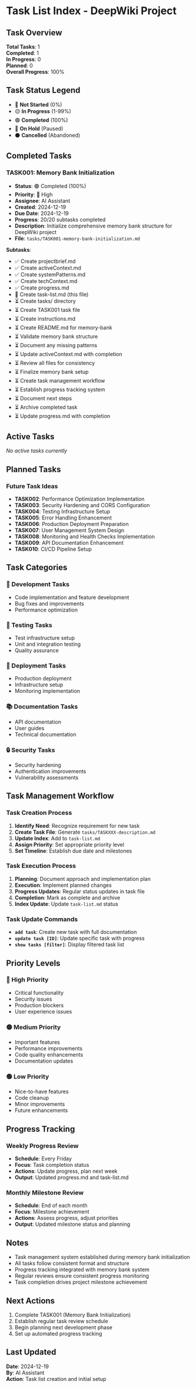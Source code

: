 # Task List Index - DeepWiki Project

## Task Overview
**Total Tasks**: 1  
**Completed**: 1  
**In Progress**: 0  
**Planned**: 0  
**Overall Progress**: 100%

## Task Status Legend
- 🔴 **Not Started** (0%)
- 🟡 **In Progress** (1-99%)
- 🟢 **Completed** (100%)
- 🔵 **On Hold** (Paused)
- ⚫ **Cancelled** (Abandoned)

## Completed Tasks

### TASK001: Memory Bank Initialization
- **Status**: 🟢 Completed (100%)
- **Priority**: 🔴 High
- **Assignee**: AI Assistant
- **Created**: 2024-12-19
- **Due Date**: 2024-12-19
- **Progress**: 20/20 subtasks completed
- **Description**: Initialize comprehensive memory bank structure for DeepWiki project
- **File**: `tasks/TASK001-memory-bank-initialization.md`

**Subtasks**:
- ✅ Create projectbrief.md
- ✅ Create activeContext.md  
- ✅ Create systemPatterns.md
- ✅ Create techContext.md
- ✅ Create progress.md
- 🔄 Create task-list.md (this file)
- ⏳ Create tasks/ directory
- ⏳ Create TASK001 task file
- ⏳ Create instructions.md
- ⏳ Create README.md for memory-bank
- ⏳ Validate memory bank structure
- ⏳ Document any missing patterns
- ⏳ Update activeContext.md with completion
- ⏳ Review all files for consistency
- ⏳ Finalize memory bank setup
- ⏳ Create task management workflow
- ⏳ Establish progress tracking system
- ⏳ Document next steps
- ⏳ Archive completed task
- ⏳ Update progress.md with completion

## Active Tasks
*No active tasks currently*

## Planned Tasks

### Future Task Ideas
- **TASK002**: Performance Optimization Implementation
- **TASK003**: Security Hardening and CORS Configuration
- **TASK004**: Testing Infrastructure Setup
- **TASK005**: Error Handling Enhancement
- **TASK006**: Production Deployment Preparation
- **TASK007**: User Management System Design
- **TASK008**: Monitoring and Health Checks Implementation
- **TASK009**: API Documentation Enhancement
- **TASK010**: CI/CD Pipeline Setup

## Task Categories

### 🔧 Development Tasks
- Code implementation and feature development
- Bug fixes and improvements
- Performance optimization

### 🧪 Testing Tasks
- Test infrastructure setup
- Unit and integration testing
- Quality assurance

### 🚀 Deployment Tasks
- Production deployment
- Infrastructure setup
- Monitoring implementation

### 📚 Documentation Tasks
- API documentation
- User guides
- Technical documentation

### 🔒 Security Tasks
- Security hardening
- Authentication improvements
- Vulnerability assessments

## Task Management Workflow

### Task Creation Process
1. **Identify Need**: Recognize requirement for new task
2. **Create Task File**: Generate `tasks/TASKXXX-description.md`
3. **Update Index**: Add to `task-list.md`
4. **Assign Priority**: Set appropriate priority level
5. **Set Timeline**: Establish due date and milestones

### Task Execution Process
1. **Planning**: Document approach and implementation plan
2. **Execution**: Implement planned changes
3. **Progress Updates**: Regular status updates in task file
4. **Completion**: Mark as complete and archive
5. **Index Update**: Update `task-list.md` status

### Task Update Commands
- **`add task`**: Create new task with full documentation
- **`update task [ID]`**: Update specific task with progress
- **`show tasks [filter]`**: Display filtered task list

## Priority Levels

### 🔴 High Priority
- Critical functionality
- Security issues
- Production blockers
- User experience issues

### 🟡 Medium Priority
- Important features
- Performance improvements
- Code quality enhancements
- Documentation updates

### 🟢 Low Priority
- Nice-to-have features
- Code cleanup
- Minor improvements
- Future enhancements

## Progress Tracking

### Weekly Progress Review
- **Schedule**: Every Friday
- **Focus**: Task completion status
- **Actions**: Update progress, plan next week
- **Output**: Updated progress.md and task-list.md

### Monthly Milestone Review
- **Schedule**: End of each month
- **Focus**: Milestone achievement
- **Actions**: Assess progress, adjust priorities
- **Output**: Updated milestone status and planning

## Notes
- Task management system established during memory bank initialization
- All tasks follow consistent format and structure
- Progress tracking integrated with memory bank system
- Regular reviews ensure consistent progress monitoring
- Task completion drives project milestone achievement

## Next Actions
1. Complete TASK001 (Memory Bank Initialization)
2. Establish regular task review schedule
3. Begin planning next development phase
4. Set up automated progress tracking

## Last Updated
**Date**: 2024-12-19  
**By**: AI Assistant  
**Action**: Task list creation and initial setup

